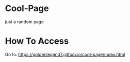 # Cool-Page
just a random page

# How To Access
Go to:
https://goldenlegend7.github.io/cool-page/index.html
